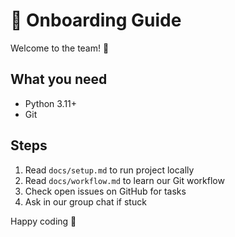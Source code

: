 # 👋 Onboarding Guide

Welcome to the team! 🎉

## What you need
- Python 3.11+
- Git

## Steps
1. Read `docs/setup.md` to run project locally  
2. Read `docs/workflow.md` to learn our Git workflow  
3. Check open issues on GitHub for tasks  
4. Ask in our group chat if stuck  

Happy coding 🚀